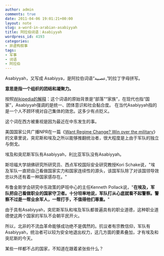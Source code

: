```yaml
---
author: admin
comments: true
date: 2011-04-06 19:01:21+00:00
layout: note
slug: a-word-in-arabian-asabiyyah
title: 阿拉伯词语：Asabiyyah
wordpress_id: 4193
categories:
- 非虚构叙事
tags:
- 军事
- 词语
- 阿拉伯
---
```


Asabiyyah，又写成 Asabiyya，是阿拉伯词语“عصبية,”的拉丁字母拼写。

**意思是指一个组织的团结和凝聚力。**

按照[Wikipedia的解释](http://en.wikipedia.org/wiki/Asabiyyah)：这个词语的原始背景是“部落”“家族”，在现代也指“国家”，Asabiyyah强调的是统一、团体意识和社会黏合度。 在当代Asabiyyah指的是一个人不顾环境对自己集体的效忠。这多少有点贬义。

这个词在西方被重视是因为最近在中东发生的事。

美国国家公共广播NPR在一篇《[Want Regime Change? Win over the military](http://www.npr.org/2011/04/01/135016510/want-regime-change-win-over-the-military?ft=1&f=1009)》的文章里说，突尼斯和埃及之所以能够推翻统治者，很大程度是上由于军队的独立与倒戈。

埃及和突尼斯军队有Asabiyyah，利比亚军队没有Asabiyyah。

斯坦福大学胡佛研究所研究员、西点军校国际安全研究教授Kori Schake说，"埃及军队一直把自己看做国家实力和国家连续性的源头，该国军队除了对该国领导效忠以外还有着一种国家感存在。"

布鲁金斯学会研究中东政策的萨班中心的主任Kenneth Pollack说，"**在埃及，军队把自己看做职业的国家守卫者。十分坦率地说，军队打从心底就看不起警察。警察不过是一帮业余军人，一帮打手，不值得他们尊重。**"

由于具有Asabiyyah，突尼斯军队和埃及军队都普遍具有的职业道德，这种职业道德使这两个国家的军队不会朝平民开火。

所以，北非的不流血革命能够成功绝不是偶然的。抗议者有宗教信仰，军队有Asabiyyah，统治者可以较为安全地退出权力，这几方面的要素叠加，才有埃及和突尼斯的今天。

某些一样都不占的国家，不知道在跟着紧张些什么？
